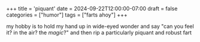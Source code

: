 +++
title = 'piquant'
date = 2024-09-22T12:00:00-07:00
draft = false
categories = ["humor"]
tags = ["farts ahoy"]
+++

my hobby is to hold my hand up in wide-eyed wonder and say "can you feel it? in the air? the _magic_?" and then rip a particularly piquant and robust fart